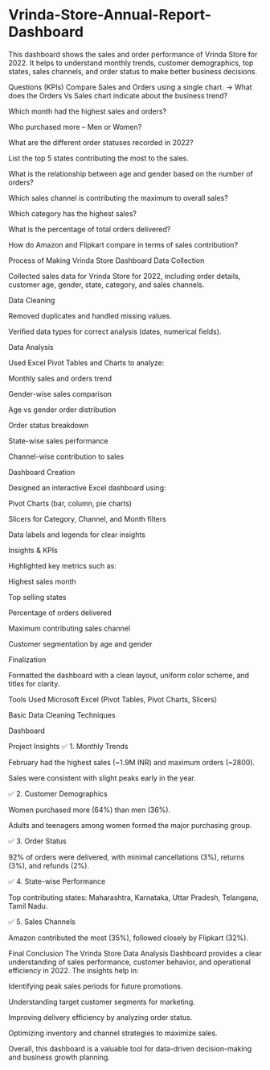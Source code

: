 # Vrinda-Store-Annual-Report-Dashboard
This dashboard shows the sales and order performance of Vrinda Store for 2022. It helps to understand monthly trends, customer demographics, top states, sales channels, and order status to make better business decisions.

Questions (KPIs)
Compare Sales and Orders using a single chart.
→ What does the Orders Vs Sales chart indicate about the business trend?

Which month had the highest sales and orders?

Who purchased more – Men or Women?

What are the different order statuses recorded in 2022?

List the top 5 states contributing the most to the sales.

What is the relationship between age and gender based on the number of orders?

Which sales channel is contributing the maximum to overall sales?

Which category has the highest sales?

What is the percentage of total orders delivered?

How do Amazon and Flipkart compare in terms of sales contribution?

Process of Making Vrinda Store Dashboard
Data Collection

Collected sales data for Vrinda Store for 2022, including order details, customer age, gender, state, category, and sales channels.

Data Cleaning

Removed duplicates and handled missing values.

Verified data types for correct analysis (dates, numerical fields).

Data Analysis

Used Excel Pivot Tables and Charts to analyze:

Monthly sales and orders trend

Gender-wise sales comparison

Age vs gender order distribution

Order status breakdown

State-wise sales performance

Channel-wise contribution to sales

Dashboard Creation

Designed an interactive Excel dashboard using:

Pivot Charts (bar, column, pie charts)

Slicers for Category, Channel, and Month filters

Data labels and legends for clear insights

Insights & KPIs

Highlighted key metrics such as:

Highest sales month

Top selling states

Percentage of orders delivered

Maximum contributing sales channel

Customer segmentation by age and gender

Finalization

Formatted the dashboard with a clean layout, uniform color scheme, and titles for clarity.

Tools Used
Microsoft Excel (Pivot Tables, Pivot Charts, Slicers)

Basic Data Cleaning Techniques

Dashboard

Project Insights
✅ 1. Monthly Trends

February had the highest sales (~1.9M INR) and maximum orders (~2800).

Sales were consistent with slight peaks early in the year.

✅ 2. Customer Demographics

Women purchased more (64%) than men (36%).

Adults and teenagers among women formed the major purchasing group.

✅ 3. Order Status

92% of orders were delivered, with minimal cancellations (3%), returns (3%), and refunds (2%).

✅ 4. State-wise Performance

Top contributing states: Maharashtra, Karnataka, Uttar Pradesh, Telangana, Tamil Nadu.

✅ 5. Sales Channels

Amazon contributed the most (35%), followed closely by Flipkart (32%).

Final Conclusion
The Vrinda Store Data Analysis Dashboard provides a clear understanding of sales performance, customer behavior, and operational efficiency in 2022. The insights help in:

Identifying peak sales periods for future promotions.

Understanding target customer segments for marketing.

Improving delivery efficiency by analyzing order status.

Optimizing inventory and channel strategies to maximize sales.

Overall, this dashboard is a valuable tool for data-driven decision-making and business growth planning.
